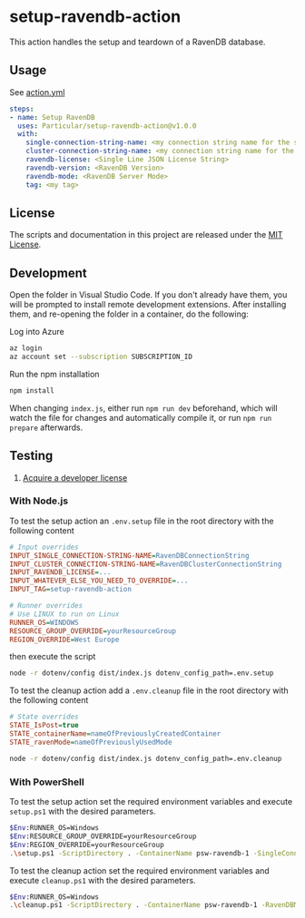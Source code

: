 # setup-ravendb-action

This action handles the setup and teardown of a RavenDB database.

## Usage

See [action.yml](action.yml)

```yaml
steps:
- name: Setup RavenDB
  uses: Particular/setup-ravendb-action@v1.0.0
  with:
    single-connection-string-name: <my connection string name for the single node>
    cluster-connection-string-name: <my connection string name for the cluster nodes>
    ravendb-license: <Single Line JSON License String>
    ravendb-version: <RavenDB Version>
    ravendb-mode: <RavenDB Server Mode>
    tag: <my tag>
```

## License

The scripts and documentation in this project are released under the [MIT License](LICENSE).

## Development

Open the folder in Visual Studio Code. If you don't already have them, you will be prompted to install remote development extensions. After installing them, and re-opening the folder in a container, do the following:

Log into Azure

```bash
az login
az account set --subscription SUBSCRIPTION_ID
```

Run the npm installation

```bash
npm install
```

When changing `index.js`, either run `npm run dev` beforehand, which will watch the file for changes and automatically compile it, or run `npm run prepare` afterwards.

## Testing

1. [Acquire a developer license](https://ravendb.net/license/request/dev)

### With Node.js

To test the setup action an `.env.setup` file in the root directory with the following content

```ini
# Input overrides
INPUT_SINGLE_CONNECTION-STRING-NAME=RavenDBConnectionString
INPUT_CLUSTER_CONNECTION-STRING-NAME=RavenDBClusterConnectionString
INPUT_RAVENDB_LICENSE=...
INPUT_WHATEVER_ELSE_YOU_NEED_TO_OVERRIDE=...
INPUT_TAG=setup-ravendb-action

# Runner overrides
# Use LINUX to run on Linux
RUNNER_OS=WINDOWS
RESOURCE_GROUP_OVERRIDE=yourResourceGroup
REGION_OVERRIDE=West Europe
```

then execute the script

```bash
node -r dotenv/config dist/index.js dotenv_config_path=.env.setup
```

To test the cleanup action add a `.env.cleanup` file in the root directory with the following content

```ini
# State overrides
STATE_IsPost=true
STATE_containerName=nameOfPreviouslyCreatedContainer
STATE_ravenMode=nameOfPreviouslyUsedMode
```

```bash
node -r dotenv/config dist/index.js dotenv_config_path=.env.cleanup
```

### With PowerShell

To test the setup action set the required environment variables and execute `setup.ps1` with the desired parameters.

```bash
$Env:RUNNER_OS=Windows
$Env:RESOURCE_GROUP_OVERRIDE=yourResourceGroup
$Env:REGION_OVERRIDE=yourResourceGroup
.\setup.ps1 -ScriptDirectory . -ContainerName psw-ravendb-1 -SingleConnectionStringName RavenDBConnectionString -ClusterConnectionStringName RavenDBConnectionString -RavenDBLicense 'SingleLineJSON' -RavenDBVersion "5.3" -RavenDBMode "Single" -Tag setup-ravendb-action
```

To test the cleanup action set the required environment variables and execute `cleanup.ps1` with the desired parameters.

```bash
$Env:RUNNER_OS=Windows
.\cleanup.ps1 -ScriptDirectory . -ContainerName psw-ravendb-1 -RavenDBMode "Single"
```
